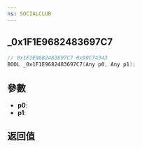 ```yaml
---
ns: SOCIALCLUB
---
```

## _0x1F1E9682483697C7

```c
// 0x1F1E9682483697C7 0x90C74343
BOOL _0x1F1E9682483697C7(Any p0, Any p1);
```


## 參數
* **p0**: 
* **p1**: 

## 返回值
